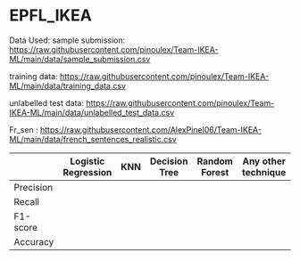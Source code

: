 # EPFL_IKEA

Data Used: 
sample submission: https://raw.githubusercontent.com/pinoulex/Team-IKEA-ML/main/data/sample_submission.csv

training data: https://raw.githubusercontent.com/pinoulex/Team-IKEA-ML/main/data/training_data.csv

unlabelled test data: https://raw.githubusercontent.com/pinoulex/Team-IKEA-ML/main/data/unlabelled_test_data.csv

Fr_sen : https://raw.githubusercontent.com/AlexPinel06/Team-IKEA-ML/main/data/french_sentences_realistic.csv

|                  | Logistic Regression | KNN     | Decision Tree | Random Forest | Any other technique |
|------------------|---------------------|---------|---------------|---------------|---------------------|
| Precision        |                     |         |               |               |                     |
| Recall           |                     |         |               |               |                     |
| F1-score         |                     |         |               |               |                     |
| Accuracy         |                     |         |               |               |                     |

